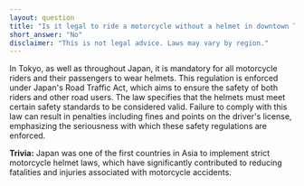 ```yaml
---
layout: question
title: "Is it legal to ride a motorcycle without a helmet in downtown Tokyo?"
short_answer: "No"
disclaimer: "This is not legal advice. Laws may vary by region."
---
```


In Tokyo, as well as throughout Japan, it is mandatory for all motorcycle riders and their passengers to wear helmets. This regulation is enforced under Japan's Road Traffic Act, which aims to ensure the safety of both riders and other road users. The law specifies that the helmets must meet certain safety standards to be considered valid. Failure to comply with this law can result in penalties including fines and points on the driver's license, emphasizing the seriousness with which these safety regulations are enforced.

**Trivia:** Japan was one of the first countries in Asia to implement strict motorcycle helmet laws, which have significantly contributed to reducing fatalities and injuries associated with motorcycle accidents.
